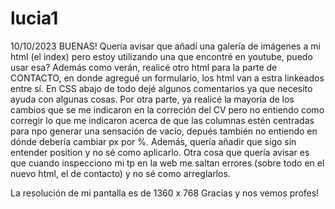 # lucia1
10/10/2023
BUENAS! Quería avisar que añadí una galería de imágenes a mi html (el index) pero estoy utilizando una que encontré en youtube, puedo usar esa? Además como verán, realicé otro html para la parte de CONTACTO, en donde agregué un formulario, los html van a estra linkeados entre sí. En CSS abajo de todo dejé algunos comentarios ya que necesito ayuda con algunas cosas. Por otra parte, ya realicé la mayoría de los cambios que se me indicaron en la correción del CV pero no entiendo como corregir lo que me indicaron acerca de que las columnas estén centradas para npo generar una sensación de vacío, depués también no entiendo en dónde debería cambiar px por %.
  Además, quería añadir que sigo sin entender position y no sé como aplicarlo. 
  Otra cosa que quería avisar es que cuando inspecciono mi tp en la web me saltan errores (sobre todo en el nuevo html, el de contacto) y no sé como arreglarlos.

La resolución de mi pantalla es de 1360 x 768
Gracias y nos vemos profes!
